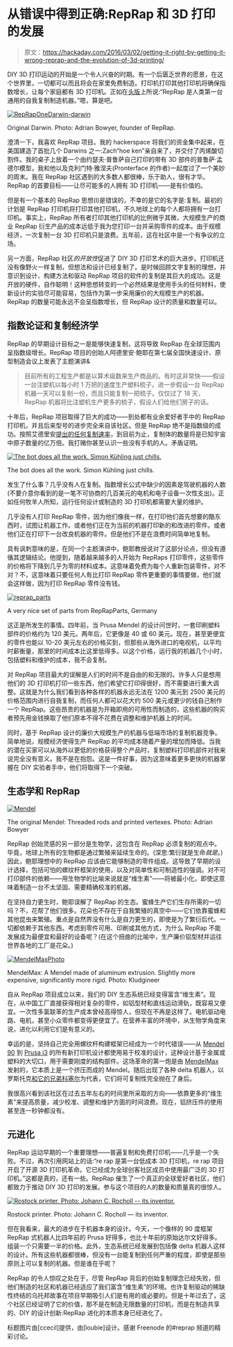 # 从错误中得到正确:RepRap 和 3D 打印的发展

> 原文：<https://hackaday.com/2016/03/02/getting-it-right-by-getting-it-wrong-reprap-and-the-evolution-of-3d-printing/>

DIY 3D 打印运动的开始是一个令人兴奋的时期。有一个后匮乏世界的愿景，在这个世界里，一切都可以而且将会在家里免费制造。打印机打印其他打印机将确保指数增长，让每个家庭都有 3D 打印机。正如在[头版](http://www.reprap.org/)上所说:“RepRap 是人类第一台通用的自我复制制造机器。”嗯，算是吧。

[![RepRapOneDarwin-darwin](img/18b5555855c5d18e240608a620347f96.png)](https://hackaday.com/wp-content/uploads/2016/03/repraponedarwin-darwin.jpg)

Original Darwin. Photo: Adrian Bowyer, founder of RepRap.

澄清一下，我喜欢 RepRap 项目。我的 hackerspace 将我们的资金集中起来，在美国建造了首批几个 Darwins 之一:Zach“hoe ken”亲自来了，并交付了丙烯酸切割件。我的桌子上放着一个由约瑟夫·普鲁萨自己打印的带有 3D 部件的普鲁萨·孟德尔模型，我和他以及克利门特·雅涅夫(Pronterface 的作者)一起度过了一个美妙的周末。我在 RepRap 社区遇到的大多数人都很棒，乐于助人，很有才华。RepRap 的首要目标——让尽可能多的人拥有 3D 打印机——是有价值的。

但是有一个基本的 RepRap 思想(l)是错误的，不幸的是它的名字是:复制。最初的计划是 RepRap 打印机将打印其他打印机，不久地球上的每个人都将拥有一台打印机。事实上，RepRap 所有者打印其他打印机的比例微乎其微，大规模生产的商业 RepRap 衍生产品的成本远低于我为您打印一台并采购零件的成本。由于规模经济，一次复制一台 3D 打印机只是浪费。五年前，这在社区中是一个有争议的立场。

另一方面，RepRap 社区*的开放性*促进了 DIY 3D 打印艺术的巨大进步。打印机还没有像野火一样复制，但想法和设计已经复制了。是时候回顾文字复制的理想，并意识到设计、构建方法和驱动 RepRap 项目的软件的复制是其巨大的成功。这是开放的硬件，自作聪明！这种思想转变的一个必然结果是使用手头的任何材料，使新设计的实验尽可能容易，包括作为第一步采用廉价的大规模生产的机器。RepRap 的数量可能永远不会呈指数增长，但 RepRap 设计的质量和数量可以。

## 指数论证和复制经济学

RepRap 的早期设计目标之一是能够快速复制，这将导致 RepRap 在全球范围内呈指数级增长。RepRap 项目的创始人阿德里安·鲍耶在第七届全国快速设计、原型制造会议上发表了主题演讲&

> 目前所有的工程生产都是以算术级数来生产商品的。有时这非常快——假设一台注塑机以每小时 1 万把的速度生产塑料梳子。进一步假设一台 RepRap 机器一天可以复制一份，而且只能复制一把梳子。仅仅过了 18 天，RepRap 机器将比注塑机生产更多的梳子，假设人们给他们房子的话。

十年后，RepRap 项目取得了巨大的成功——到处都有业余爱好者手中的 RepRap 打印机，并且后来型号的进步完全来自该社区。但是 RepRap 绝不是指数级的成功。按照艾德里安[提出的任何复制速率](http://reprap.org/wiki/Doubling_time)，到目前为止，复制体的数量将是已知宇宙中原子数量的亿万倍。我打赌你甚至认识一些没有手机的人。矛盾证明。

[![The bot does all the work. Simon Kühling just chills.](img/bb44dbf22df69d98300e6a5320bd95ed.png)](https://hackaday.com/wp-content/uploads/2016/03/img_5690.jpg)

The bot does all the work. Simon Kühling just chills.

发生了什么事？几乎没有人在复制。指数增长公式中缺少的因素是驾驶机器的人数(不要介意你看到的是一笔不可协商的几百美元的电机和电子设备一次性支出)。正如任何牧羊人所知，运行任何设计或制造的 3D 打印机都需要大量的维护。

几乎没有人打印 RepRap 零件，因为他们像我一样，在打印他们首先想要的酷东西时，试图让机器工作。或者他们正在为当前的机器打印新的和改进的零件。或者他们正在打印下一台改良机器的零件。但是他们不是在浪费时间简单地复制。

具有讽刺意味的是，在同一个主题演讲中，鲍耶教授说对了这部分论点，但没有遵循其逻辑结论。他提到，随着越来越多的人开始为 RepRaps 打印零件，这些零件的价格将下降到几乎为零的材料成本。这意味着免费为每个人重新包装零件，对不对？不，这意味着只要任何人有比打印 RepRap 零件更重要的事情要做，他们就会这样做，因为打印 RepRap 零件没有钱。

[![reprap_parts](img/edf4ab588f6430c86eefc3dcc80b15af.png)](https://hackaday.com/wp-content/uploads/2016/03/reprap_parts.jpg)

A very nice set of parts from RepRapParts, Germany

这正是所发生的事情。四年前，当 Prusa Mendel 的设计问世时，一套印刷塑料部件的价格约为 120 美元。两年后，它更像是 40 或 60 美元。现在，甚至更便宜的零件也能以 10-20 美元左右的价格买到，但那些从海外进口的电视机，以平均时薪衡量，那里的时间成本比这里低得多。以这个价格，运行我的机器几个小时，包括塑料和维护的成本，我不会复制。

对 RepRap 项目最大的误解是人们的时间不是自由的和无限的。许多人只是想用他们的 3D 打印机打印一些东西，他们希望它打印得很好，而不需要进行重大调整。这就是为什么我们看到各种各样的机器永远无法在 1200 美元到 2500 美元的价格范围内进行自我复制，而任何人都可以花大约 500 美元或更少的钱自己制作一个 RepRap。这些昂贵的机器是为开箱即用的可用性而制造的，这些机器的购买者预先用金钱换取了他们原本不得不花费在调整和维护机器上的时间。

同时，基于 RepRap 设计的廉价大规模生产的机器与低端市场的复制机器竞争。简单地说，规模经济使得生产 RepRap 的平均成本随着产量的增加而降低。当我的潜在买家可以从海外以更低的价格获得整个产品时，复制塑料打印机部件对我来说完全没有意义。我不是在抱怨。这是一件好事，因为这意味着更多更快的机器掌握在 DIY 实验者手中，他们将取得下一个突破。

## 生态学和 RepRap

[![Mendel](img/eb0f605f306b45b30c05eafa04495d06.png)](https://hackaday.com/wp-content/uploads/2016/03/mendel.jpg)

The original Mendel: Threaded rods and printed vertexes. Photo: Adrian Bowyer

RepRap 创始灵感的另一部分是生物学，这包含在 RepRap 必须复制的观点中。毕竟，地球上所有的生物都是通过繁殖来延续生命的。(深思:繁衍就是生命*就是*。)因此，鲍耶理想中的 RepRap 应该由它能够制造的零件组成。这导致了早期的设计选择，包括可怕的螺纹杆框架的使用，以及对简单性和可制造性的强调。对不可打印部件的依赖——用生物学的比喻来说就是“维生素”——将被最小化，即使这意味着制造一台不太坚固、需要精确校准的机器。

在坚持自力更生时，鲍耶误解了 RepRap 的生态。蜜蜂生产它们生存所需的一切吗？不，花帮了他们很多。花朵也不存在于自我繁殖的真空中——它们依靠蜜蜂和其他昆虫来繁殖。重点是自然界没有什么是自力更生的，即使是为了繁衍后代。一切都依赖于其他东西。考虑到零件可用、印刷或其他方式，为什么 RepRap 不能发展成为最便宜和最好的设备呢？(在这个扭曲的比喻中，生产廉价铝型材并运往世界各地的工厂是花朵。)

[![MendelMaxPhoto](img/11f8d5a96f4d73d3ab82dfef97194dcf.png)](https://hackaday.com/wp-content/uploads/2016/03/mendelmaxphoto.jpg)

MendelMax: A Mendel made of aluminum extrusion. Slightly more expensive, significantly more rigid. Photo: Kludgineer

自从 RepRap 项目成立以来，我们的 DIY 生态系统已经变得富含“维生素”。现在，从中国工厂直接获得相对复杂的零件，如铝型材和直线运动滑轨，既容易又便宜。一次性多氯联苯的生产成本曾经高得惊人，但现在不再是这样了。电机驱动电路、电机，甚至小众零件都变得更便宜了。在营养丰富的环境中，从生物学角度来说，进化以利用它们是有意义的。

幸运的是，坚持自己完全用螺纹杆构建框架已经成为一个时代错误——从 [Mendel 90](http://hydraraptor.blogspot.de/2011/12/mendel90.html) 到 [Prusa i3](http://www.prusa3d.com/) 的所有新打印机设计都使用易于校准的设计，这种设计基于金属或塑料的大切口，用于需要刚度的结构部件。这场革命的第一炮是由 [MendelMax](http://reprap.org/wiki/MendelMax) 发射的，它本质上是一个挤压而成的 Mendel。随后出现了各种 delta 机器人，以罗斯托克[和它的兄弟](http://reprap.org/wiki/Rostock)[科塞尔](http://reprap.org/wiki/Kossel)为代表，它们将可复制性完全抛在了身后。

我很高兴看到该社区在过去五年左右的时间里所采取的方向——依靠更多的“维生素”来提高质量，减少校准、调整和维护方面的时间浪费。现在，铝挤压件的使用甚至连一秒钟都没有。

## 元进化

RepRap 运动早期的一个重要理想——普遍复制和免费打印机——几乎是一个失败。不过，再次引用网站上的话:“re rap 是第一台低成本 3D 打印机，re rap 项目开启了开源 3D 打印机革命。它已经成为全球创客社区成员中使用最广泛的 3D 打印机。”这都是真的，还有一些。RepRap 催生了一个真正的全球爱好者社区，他们都致力于推动 DIY 3D 打印的发展。参与这个项目的人的数量和质量真的很惊人。

[![Rostock printer. Photo: Johann C. Rocholl -- its inventor.](img/b82d82572207170d65ac7e8ddccaa68a.png)](https://hackaday.com/wp-content/uploads/2016/03/rostock.jpg)

Rostock printer. Photo: Johann C. Rocholl — its inventor.

但在我看来，最大的进步在于机器本身的设计。今天，一个像样的 90 度框架 RepRap 式机器人比四年前的 Prusa 好得多，也比十年前的原始达尔文好得多。组装一个只需要一半的价格。此外，生态系统已经发展到包括像 delta 机器人这样的设计。所有这些机器都很棒，但没有一台能复制到任何严重的程度，即使是那些原则上可以复制的机器。但是谁在乎呢？

RepRap 的令人惊叹之处在于，尽管 RepRap 背后的创始复制理念已经失败，但他们制造的社区和机器已经适应了我们富含“维生素”的环境。也许复制驱动的稀缺性终结的乌托邦故事在项目早期吸引人们是有用的或必要的。但是十年过去了，这个社区已经证明了它的价值，那不是在制造无限数量的打印机，而是在制造共享的、DIY 的设计创新:RepRap 进化的本质本身已经进化了。

标题图片由[ccecil]提供，由[loubie]设计。感谢 Freenode 的#reprap 频道的精彩讨论。